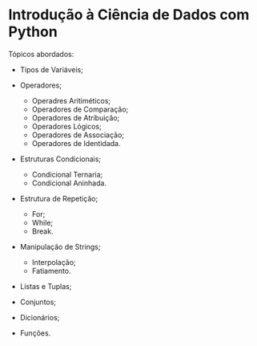 # Introdução à Ciência de Dados com Python

Tópicos abordados:
- Tipos de Variáveis;

- Operadores;
	- Operadres Aritiméticos;
	- Operadores de Comparação;
	- Operadores de Atribuição;
	- Operadores Lógicos;
	- Operadores de Associação;
	- Operadores de Identidada.

- Estruturas Condicionais;
	- Condicional Ternaria;
	- Condicional Aninhada.

- Estrutura de Repetição;
	- For;
	- While;
	- Break.

- Manipulação de Strings;
	- Interpolação;
	- Fatiamento.

- Listas e Tuplas;

- Conjuntos;

- Dicionários;

- Funções.